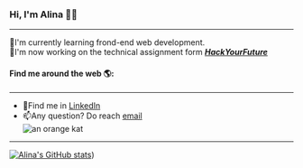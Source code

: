 ### Hi, I'm Alina 👋:woman: 
---
🌱I'm currently learning frond-end web development.  
🔭I'm now working on the technical assignment form [**_HackYourFuture_**](https://home.hackyourfuture.be/)
#### Find me around the web  🌎:
---
* 💼Find me in [LinkedIn](https://www.linkedin.com/in/tao-rao-802694219/)
 * 📫Any question? Do reach [email](raotao77@outlook.com)   
![ an orange kat](http://icons.iconarchive.com/icons/google/noto-emoji-animals-nature/256/22221-cat-icon.png)
---
[![Alina's GitHub stats](https://github-readme-stats.vercel.app/api?username=alinataorao)](https://github.com/alinataorao/github-readme-stats))


















<!--
**AlinaTaoRao/AlinaTaoRao** is a ✨ _special_ ✨ repository because its `README.md` (this file) appears on your GitHub profile.

Here are some ideas to get you started:

- 🔭 I’m currently working on ...
- 🌱 I’m currently learning ...
- 👯 I’m looking to collaborate on ...
- 🤔 I’m looking for help with ...
- 💬 Ask me about ...
- 📫 How to reach me: ...
- 😄 Pronouns: ...
- ⚡ Fun fact: ...
-->
